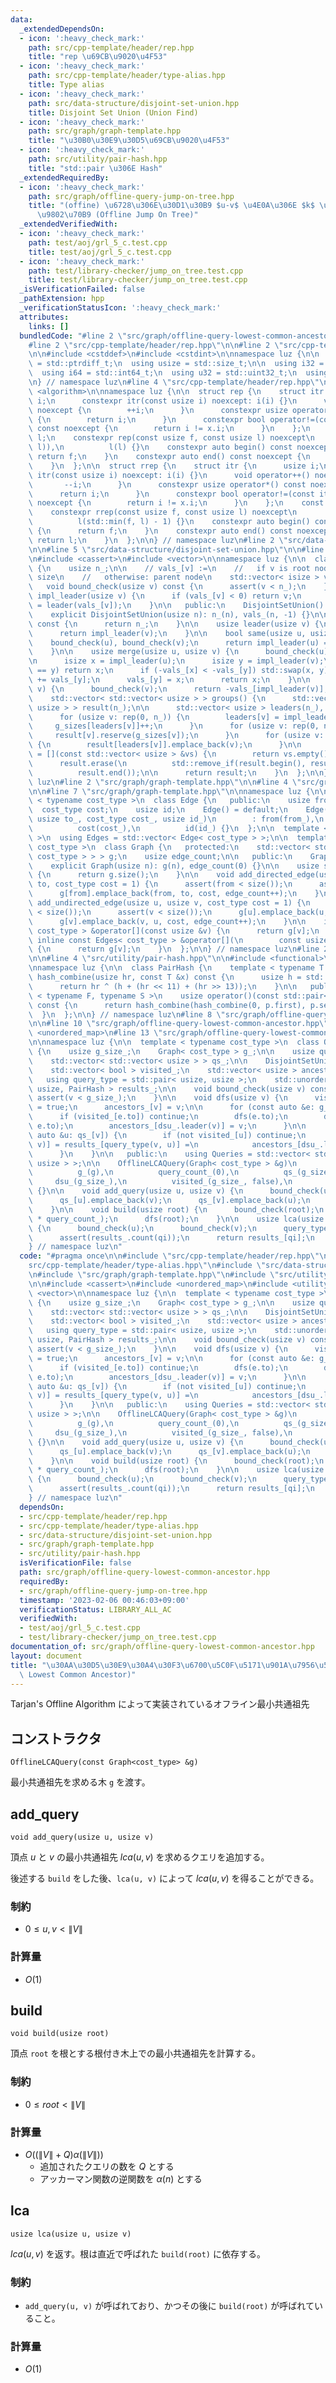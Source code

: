 ```yaml
---
data:
  _extendedDependsOn:
  - icon: ':heavy_check_mark:'
    path: src/cpp-template/header/rep.hpp
    title: "rep \u69CB\u9020\u4F53"
  - icon: ':heavy_check_mark:'
    path: src/cpp-template/header/type-alias.hpp
    title: Type alias
  - icon: ':heavy_check_mark:'
    path: src/data-structure/disjoint-set-union.hpp
    title: Disjoint Set Union (Union Find)
  - icon: ':heavy_check_mark:'
    path: src/graph/graph-template.hpp
    title: "\u30B0\u30E9\u30D5\u69CB\u9020\u4F53"
  - icon: ':heavy_check_mark:'
    path: src/utility/pair-hash.hpp
    title: "std::pair \u306E Hash"
  _extendedRequiredBy:
  - icon: ':heavy_check_mark:'
    path: src/graph/offline-query-jump-on-tree.hpp
    title: "(offine) \u6728\u306E\u30D1\u30B9 $u-v$ \u4E0A\u306E $k$ \u756A\u76EE\u306E\
      \u9802\u70B9 (Offline Jump On Tree)"
  _extendedVerifiedWith:
  - icon: ':heavy_check_mark:'
    path: test/aoj/grl_5_c.test.cpp
    title: test/aoj/grl_5_c.test.cpp
  - icon: ':heavy_check_mark:'
    path: test/library-checker/jump_on_tree.test.cpp
    title: test/library-checker/jump_on_tree.test.cpp
  _isVerificationFailed: false
  _pathExtension: hpp
  _verificationStatusIcon: ':heavy_check_mark:'
  attributes:
    links: []
  bundledCode: "#line 2 \"src/graph/offline-query-lowest-common-ancestor.hpp\"\n\n\
    #line 2 \"src/cpp-template/header/rep.hpp\"\n\n#line 2 \"src/cpp-template/header/type-alias.hpp\"\
    \n\n#include <cstddef>\n#include <cstdint>\n\nnamespace luz {\n\n  using isize\
    \ = std::ptrdiff_t;\n  using usize = std::size_t;\n\n  using i32 = std::int32_t;\n\
    \  using i64 = std::int64_t;\n  using u32 = std::uint32_t;\n  using u64 = std::uint64_t;\n\
    \n} // namespace luz\n#line 4 \"src/cpp-template/header/rep.hpp\"\n\n#include\
    \ <algorithm>\n\nnamespace luz {\n\n  struct rep {\n    struct itr {\n      usize\
    \ i;\n      constexpr itr(const usize i) noexcept: i(i) {}\n      void operator++()\
    \ noexcept {\n        ++i;\n      }\n      constexpr usize operator*() const noexcept\
    \ {\n        return i;\n      }\n      constexpr bool operator!=(const itr x)\
    \ const noexcept {\n        return i != x.i;\n      }\n    };\n    const itr f,\
    \ l;\n    constexpr rep(const usize f, const usize l) noexcept\n        : f(std::min(f,\
    \ l)),\n          l(l) {}\n    constexpr auto begin() const noexcept {\n     \
    \ return f;\n    }\n    constexpr auto end() const noexcept {\n      return l;\n\
    \    }\n  };\n\n  struct rrep {\n    struct itr {\n      usize i;\n      constexpr\
    \ itr(const usize i) noexcept: i(i) {}\n      void operator++() noexcept {\n \
    \       --i;\n      }\n      constexpr usize operator*() const noexcept {\n  \
    \      return i;\n      }\n      constexpr bool operator!=(const itr x) const\
    \ noexcept {\n        return i != x.i;\n      }\n    };\n    const itr f, l;\n\
    \    constexpr rrep(const usize f, const usize l) noexcept\n        : f(l - 1),\n\
    \          l(std::min(f, l) - 1) {}\n    constexpr auto begin() const noexcept\
    \ {\n      return f;\n    }\n    constexpr auto end() const noexcept {\n     \
    \ return l;\n    }\n  };\n\n} // namespace luz\n#line 2 \"src/data-structure/disjoint-set-union.hpp\"\
    \n\n#line 5 \"src/data-structure/disjoint-set-union.hpp\"\n\n#line 7 \"src/data-structure/disjoint-set-union.hpp\"\
    \n#include <cassert>\n#include <vector>\n\nnamespace luz {\n\n  class DisjointSetUnion\
    \ {\n    usize n_;\n\n    // vals_[v] :=\n    //   if v is root node: -1 * component\
    \ size\n    //   otherwise: parent node\n    std::vector< isize > vals_;\n\n \
    \   void bound_check(usize v) const {\n      assert(v < n_);\n    }\n\n    usize\
    \ impl_leader(usize v) {\n      if (vals_[v] < 0) return v;\n      return vals_[v]\
    \ = leader(vals_[v]);\n    }\n\n   public:\n    DisjointSetUnion() = default;\n\
    \    explicit DisjointSetUnion(usize n): n_(n), vals_(n, -1) {}\n\n    usize size()\
    \ const {\n      return n_;\n    }\n\n    usize leader(usize v) {\n      bound_check(v);\n\
    \      return impl_leader(v);\n    }\n\n    bool same(usize u, usize v) {\n  \
    \    bound_check(u), bound_check(v);\n      return impl_leader(u) == impl_leader(v);\n\
    \    }\n\n    usize merge(usize u, usize v) {\n      bound_check(u);\n      bound_check(v);\n\
    \n      isize x = impl_leader(u);\n      isize y = impl_leader(v);\n      if (x\
    \ == y) return x;\n      if (-vals_[x] < -vals_[y]) std::swap(x, y);\n      vals_[x]\
    \ += vals_[y];\n      vals_[y] = x;\n      return x;\n    }\n\n    usize group_size(usize\
    \ v) {\n      bound_check(v);\n      return -vals_[impl_leader(v)];\n    }\n\n\
    \    std::vector< std::vector< usize > > groups() {\n      std::vector< std::vector<\
    \ usize > > result(n_);\n\n      std::vector< usize > leaders(n_), g_sizes(n_);\n\
    \      for (usize v: rep(0, n_)) {\n        leaders[v] = impl_leader(v);\n   \
    \     g_sizes[leaders[v]]++;\n      }\n      for (usize v: rep(0, n_)) {\n   \
    \     result[v].reserve(g_sizes[v]);\n      }\n      for (usize v: rep(0, n_))\
    \ {\n        result[leaders[v]].emplace_back(v);\n      }\n\n      auto empty_check\
    \ = [](const std::vector< usize > &vs) {\n        return vs.empty();\n      };\n\
    \      result.erase(\n          std::remove_if(result.begin(), result.end(), empty_check),\n\
    \          result.end());\n\n      return result;\n    }\n  };\n\n} // namespace\
    \ luz\n#line 2 \"src/graph/graph-template.hpp\"\n\n#line 4 \"src/graph/graph-template.hpp\"\
    \n\n#line 7 \"src/graph/graph-template.hpp\"\n\nnamespace luz {\n\n  template\
    \ < typename cost_type >\n  class Edge {\n   public:\n    usize from, to;\n  \
    \  cost_type cost;\n    usize id;\n    Edge() = default;\n    Edge(usize from_,\
    \ usize to_, cost_type cost_, usize id_)\n        : from(from_),\n          to(to_),\n\
    \          cost(cost_),\n          id(id_) {}\n  };\n\n  template < typename cost_type\
    \ >\n  using Edges = std::vector< Edge< cost_type > >;\n\n  template < typename\
    \ cost_type >\n  class Graph {\n   protected:\n    std::vector< std::vector< Edge<\
    \ cost_type > > > g;\n    usize edge_count;\n\n   public:\n    Graph() = default;\n\
    \    explicit Graph(usize n): g(n), edge_count(0) {}\n\n    usize size() const\
    \ {\n      return g.size();\n    }\n\n    void add_directed_edge(usize from, usize\
    \ to, cost_type cost = 1) {\n      assert(from < size());\n      assert(to < size());\n\
    \      g[from].emplace_back(from, to, cost, edge_count++);\n    }\n\n    void\
    \ add_undirected_edge(usize u, usize v, cost_type cost = 1) {\n      assert(u\
    \ < size());\n      assert(v < size());\n      g[u].emplace_back(u, v, cost, edge_count);\n\
    \      g[v].emplace_back(v, u, cost, edge_count++);\n    }\n\n    inline Edges<\
    \ cost_type > &operator[](const usize &v) {\n      return g[v];\n    }\n\n   \
    \ inline const Edges< cost_type > &operator[](\n        const usize &v) const\
    \ {\n      return g[v];\n    }\n  };\n\n} // namespace luz\n#line 2 \"src/utility/pair-hash.hpp\"\
    \n\n#line 4 \"src/utility/pair-hash.hpp\"\n\n#include <functional>\n#include <utility>\n\
    \nnamespace luz {\n\n  class PairHash {\n    template < typename T >\n    usize\
    \ hash_combine(usize hr, const T &x) const {\n      usize h = std::hash< T >()(x);\n\
    \      return hr ^ (h + (hr << 11) + (hr >> 13));\n    }\n\n   public:\n    template\
    \ < typename F, typename S >\n    usize operator()(const std::pair< F, S > &p)\
    \ const {\n      return hash_combine(hash_combine(0, p.first), p.second);\n  \
    \  }\n  };\n\n} // namespace luz\n#line 8 \"src/graph/offline-query-lowest-common-ancestor.hpp\"\
    \n\n#line 10 \"src/graph/offline-query-lowest-common-ancestor.hpp\"\n#include\
    \ <unordered_map>\n#line 13 \"src/graph/offline-query-lowest-common-ancestor.hpp\"\
    \n\nnamespace luz {\n\n  template < typename cost_type >\n  class OfflineLCAQuery\
    \ {\n    usize g_size_;\n    Graph< cost_type > g_;\n\n    usize query_count_;\n\
    \    std::vector< std::vector< usize > > qs_;\n\n    DisjointSetUnion dsu_;\n\
    \    std::vector< bool > visited_;\n    std::vector< usize > ancestors_;\n\n \
    \   using query_type = std::pair< usize, usize >;\n    std::unordered_map< query_type,\
    \ usize, PairHash > results_;\n\n    void bound_check(usize v) const {\n     \
    \ assert(v < g_size_);\n    }\n\n    void dfs(usize v) {\n      visited_[v]  \
    \ = true;\n      ancestors_[v] = v;\n\n      for (const auto &e: g_[v]) {\n  \
    \      if (visited_[e.to]) continue;\n        dfs(e.to);\n        dsu_.merge(v,\
    \ e.to);\n        ancestors_[dsu_.leader(v)] = v;\n      }\n\n      for (const\
    \ auto &u: qs_[v]) {\n        if (not visited_[u]) continue;\n        results_[query_type(u,\
    \ v)] = results_[query_type(v, u)] =\n            ancestors_[dsu_.leader(u)];\n\
    \      }\n    }\n\n   public:\n    using Queries = std::vector< std::pair< usize,\
    \ usize > >;\n\n    OfflineLCAQuery(Graph< cost_type > &g)\n        : g_size_(g.size()),\n\
    \          g_(g),\n          query_count_(0),\n          qs_(g_size_),\n     \
    \     dsu_(g_size_),\n          visited_(g_size_, false),\n          ancestors_(g_size_)\
    \ {}\n\n    void add_query(usize u, usize v) {\n      bound_check(u);\n      bound_check(v);\n\
    \      qs_[u].emplace_back(v);\n      qs_[v].emplace_back(u);\n      query_count_++;\n\
    \    }\n\n    void build(usize root) {\n      bound_check(root);\n      results_.reserve(2\
    \ * query_count_);\n      dfs(root);\n    }\n\n    usize lca(usize u, usize v)\
    \ {\n      bound_check(u);\n      bound_check(v);\n      query_type qi(u, v);\n\
    \      assert(results_.count(qi));\n      return results_[qi];\n    }\n  };\n\n\
    } // namespace luz\n"
  code: "#pragma once\n\n#include \"src/cpp-template/header/rep.hpp\"\n#include \"\
    src/cpp-template/header/type-alias.hpp\"\n#include \"src/data-structure/disjoint-set-union.hpp\"\
    \n#include \"src/graph/graph-template.hpp\"\n#include \"src/utility/pair-hash.hpp\"\
    \n\n#include <cassert>\n#include <unordered_map>\n#include <utility>\n#include\
    \ <vector>\n\nnamespace luz {\n\n  template < typename cost_type >\n  class OfflineLCAQuery\
    \ {\n    usize g_size_;\n    Graph< cost_type > g_;\n\n    usize query_count_;\n\
    \    std::vector< std::vector< usize > > qs_;\n\n    DisjointSetUnion dsu_;\n\
    \    std::vector< bool > visited_;\n    std::vector< usize > ancestors_;\n\n \
    \   using query_type = std::pair< usize, usize >;\n    std::unordered_map< query_type,\
    \ usize, PairHash > results_;\n\n    void bound_check(usize v) const {\n     \
    \ assert(v < g_size_);\n    }\n\n    void dfs(usize v) {\n      visited_[v]  \
    \ = true;\n      ancestors_[v] = v;\n\n      for (const auto &e: g_[v]) {\n  \
    \      if (visited_[e.to]) continue;\n        dfs(e.to);\n        dsu_.merge(v,\
    \ e.to);\n        ancestors_[dsu_.leader(v)] = v;\n      }\n\n      for (const\
    \ auto &u: qs_[v]) {\n        if (not visited_[u]) continue;\n        results_[query_type(u,\
    \ v)] = results_[query_type(v, u)] =\n            ancestors_[dsu_.leader(u)];\n\
    \      }\n    }\n\n   public:\n    using Queries = std::vector< std::pair< usize,\
    \ usize > >;\n\n    OfflineLCAQuery(Graph< cost_type > &g)\n        : g_size_(g.size()),\n\
    \          g_(g),\n          query_count_(0),\n          qs_(g_size_),\n     \
    \     dsu_(g_size_),\n          visited_(g_size_, false),\n          ancestors_(g_size_)\
    \ {}\n\n    void add_query(usize u, usize v) {\n      bound_check(u);\n      bound_check(v);\n\
    \      qs_[u].emplace_back(v);\n      qs_[v].emplace_back(u);\n      query_count_++;\n\
    \    }\n\n    void build(usize root) {\n      bound_check(root);\n      results_.reserve(2\
    \ * query_count_);\n      dfs(root);\n    }\n\n    usize lca(usize u, usize v)\
    \ {\n      bound_check(u);\n      bound_check(v);\n      query_type qi(u, v);\n\
    \      assert(results_.count(qi));\n      return results_[qi];\n    }\n  };\n\n\
    } // namespace luz\n"
  dependsOn:
  - src/cpp-template/header/rep.hpp
  - src/cpp-template/header/type-alias.hpp
  - src/data-structure/disjoint-set-union.hpp
  - src/graph/graph-template.hpp
  - src/utility/pair-hash.hpp
  isVerificationFile: false
  path: src/graph/offline-query-lowest-common-ancestor.hpp
  requiredBy:
  - src/graph/offline-query-jump-on-tree.hpp
  timestamp: '2023-02-06 00:46:03+09:00'
  verificationStatus: LIBRARY_ALL_AC
  verifiedWith:
  - test/aoj/grl_5_c.test.cpp
  - test/library-checker/jump_on_tree.test.cpp
documentation_of: src/graph/offline-query-lowest-common-ancestor.hpp
layout: document
title: "\u30AA\u30D5\u30E9\u30A4\u30F3\u6700\u5C0F\u5171\u901A\u7956\u5148 (Offline\
  \ Lowest Common Ancestor)"
---
```


Tarjan's Offline Algorithm によって実装されているオフライン最小共通祖先

## コンストラクタ
```
OfflineLCAQuery(const Graph<cost_type> &g)
```

最小共通祖先を求める木 `g` を渡す。

## add_query
```
void add_query(usize u, usize v)
```

頂点 $u$ と $v$ の最小共通祖先 $lca(u, v)$ を求めるクエリを追加する。

後述する `build` をした後、`lca(u, v)` によって $lca(u, v)$ を得ることができる。

### 制約
- $0 \leq u, v < \|V\|$

### 計算量
- $O(1)$

## build
```
void build(usize root)
```

頂点 `root` を根とする根付き木上での最小共通祖先を計算する。

### 制約
- $0 \leq root < \|V\|$

### 計算量
- $O((\|V\| + Q) \alpha (\|V\|))$
  - 追加されたクエリの数を $Q$ とする
  - アッカーマン関数の逆関数を $\alpha(n)$ とする

## lca
```
usize lca(usize u, usize v)
```

$lca(u, v)$ を返す。根は直近で呼ばれた `build(root)` に依存する。

### 制約
- `add_query(u, v)` が呼ばれており、かつその後に `build(root)` が呼ばれていること。

### 計算量
- $O(1)$
